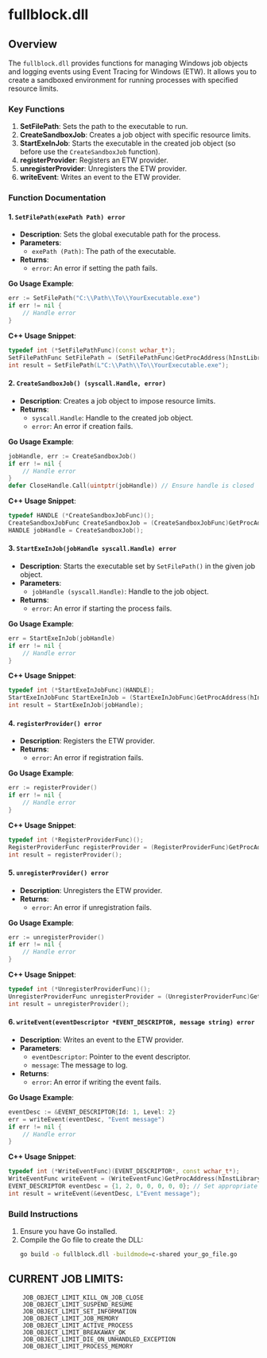# fullblock.dll

## Overview

The `fullblock.dll` provides functions for managing Windows job objects and logging events using Event Tracing for Windows (ETW). It allows you to create a sandboxed environment for running processes with specified resource limits.

### Key Functions

1. **SetFilePath**: Sets the path to the executable to run.
2. **CreateSandboxJob**: Creates a job object with specific resource limits.
3. **StartExeInJob**: Starts the executable in the created job object (so before use the ```CreateSandboxJob``` function).
4. **registerProvider**: Registers an ETW provider.
5. **unregisterProvider**: Unregisters the ETW provider.
6. **writeEvent**: Writes an event to the ETW provider.

### Function Documentation

#### 1. `SetFilePath(exePath Path) error`

- **Description**: Sets the global executable path for the process.
- **Parameters**: 
  - `exePath (Path)`: The path of the executable.
- **Returns**: 
  - `error`: An error if setting the path fails.

**Go Usage Example**:
```go
err := SetFilePath("C:\\Path\\To\\YourExecutable.exe")
if err != nil {
    // Handle error
}
```

**C++ Usage Snippet**:
```cpp
typedef int (*SetFilePathFunc)(const wchar_t*);
SetFilePathFunc SetFilePath = (SetFilePathFunc)GetProcAddress(hInstLibrary, "SetFilePath");
int result = SetFilePath(L"C:\\Path\\To\\YourExecutable.exe");
```

#### 2. `CreateSandboxJob() (syscall.Handle, error)`

- **Description**: Creates a job object to impose resource limits.
- **Returns**: 
  - `syscall.Handle`: Handle to the created job object.
  - `error`: An error if creation fails.

**Go Usage Example**:
```go
jobHandle, err := CreateSandboxJob()
if err != nil {
    // Handle error
}
defer CloseHandle.Call(uintptr(jobHandle)) // Ensure handle is closed
```

**C++ Usage Snippet**:
```cpp
typedef HANDLE (*CreateSandboxJobFunc)();
CreateSandboxJobFunc CreateSandboxJob = (CreateSandboxJobFunc)GetProcAddress(hInstLibrary, "CreateSandboxJob");
HANDLE jobHandle = CreateSandboxJob();
```

#### 3. `StartExeInJob(jobHandle syscall.Handle) error`

- **Description**: Starts the executable set by `SetFilePath()` in the given job object.
- **Parameters**: 
  - `jobHandle (syscall.Handle)`: Handle to the job object.
- **Returns**: 
  - `error`: An error if starting the process fails.

**Go Usage Example**:
```go
err = StartExeInJob(jobHandle)
if err != nil {
    // Handle error
}
```

**C++ Usage Snippet**:
```cpp
typedef int (*StartExeInJobFunc)(HANDLE);
StartExeInJobFunc StartExeInJob = (StartExeInJobFunc)GetProcAddress(hInstLibrary, "StartExeInJob");
int result = StartExeInJob(jobHandle);
```

#### 4. `registerProvider() error`

- **Description**: Registers the ETW provider.
- **Returns**: 
  - `error`: An error if registration fails.

**Go Usage Example**:
```go
err := registerProvider()
if err != nil {
    // Handle error
}
```

**C++ Usage Snippet**:
```cpp
typedef int (*RegisterProviderFunc)();
RegisterProviderFunc registerProvider = (RegisterProviderFunc)GetProcAddress(hInstLibrary, "registerProvider");
int result = registerProvider();
```

#### 5. `unregisterProvider() error`

- **Description**: Unregisters the ETW provider.
- **Returns**: 
  - `error`: An error if unregistration fails.

**Go Usage Example**:
```go
err := unregisterProvider()
if err != nil {
    // Handle error
}
```

**C++ Usage Snippet**:
```cpp
typedef int (*UnregisterProviderFunc)();
UnregisterProviderFunc unregisterProvider = (UnregisterProviderFunc)GetProcAddress(hInstLibrary, "unregisterProvider");
int result = unregisterProvider();
```

#### 6. `writeEvent(eventDescriptor *EVENT_DESCRIPTOR, message string) error`

- **Description**: Writes an event to the ETW provider.
- **Parameters**: 
  - `eventDescriptor`: Pointer to the event descriptor.
  - `message`: The message to log.
- **Returns**: 
  - `error`: An error if writing the event fails.

**Go Usage Example**:
```go
eventDesc := &EVENT_DESCRIPTOR{Id: 1, Level: 2}
err = writeEvent(eventDesc, "Event message")
if err != nil {
    // Handle error
}
```

**C++ Usage Snippet**:
```cpp
typedef int (*WriteEventFunc)(EVENT_DESCRIPTOR*, const wchar_t*);
WriteEventFunc writeEvent = (WriteEventFunc)GetProcAddress(hInstLibrary, "writeEvent");
EVENT_DESCRIPTOR eventDesc = {1, 2, 0, 0, 0, 0, 0}; // Set appropriate values
int result = writeEvent(&eventDesc, L"Event message");
```

### Build Instructions

1. Ensure you have Go installed.
2. Compile the Go file to create the DLL:
   ```bash
   go build -o fullblock.dll -buildmode=c-shared your_go_file.go
   ```
## CURRENT JOB LIMITS:
		JOB_OBJECT_LIMIT_KILL_ON_JOB_CLOSE 
		JOB_OBJECT_LIMIT_SUSPEND_RESUME 
		JOB_OBJECT_LIMIT_SET_INFORMATION
		JOB_OBJECT_LIMIT_JOB_MEMORY 
		JOB_OBJECT_LIMIT_ACTIVE_PROCESS 
		JOB_OBJECT_LIMIT_BREAKAWAY_OK 
		JOB_OBJECT_LIMIT_DIE_ON_UNHANDLED_EXCEPTION 
		JOB_OBJECT_LIMIT_PROCESS_MEMORY
